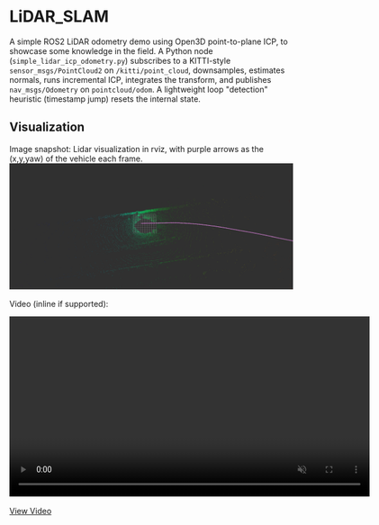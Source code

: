 # LiDAR_SLAM

A simple ROS2 LiDAR odometry demo using Open3D point-to-plane ICP, to showcase some knowledge in the field. A Python node (`simple_lidar_icp_odometry.py`) subscribes to a KITTI-style `sensor_msgs/PointCloud2` on `/kitti/point_cloud`, downsamples, estimates normals, runs incremental ICP, integrates the transform, and publishes `nav_msgs/Odometry` on `pointcloud/odom`. A lightweight loop "detection" heuristic (timestamp jump) resets the internal state.

## Visualization
Image snapshot:
Lidar visualization in rviz, with purple arrows as the (x,y,yaw) of the vehicle each frame.
![LiDAR Odometry Visualization](readme_files/img.png)

Video (inline if supported):

<video src="readme_files/vid.mp4" controls loop muted playsinline width="640"></video>

[View Video](readme_files/vid.mp4)

